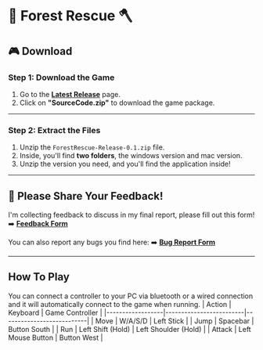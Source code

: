 # 🌲 Forest Rescue 🪓  

## 🎮 Download  

### **Step 1: Download the Game**  
1. Go to the **[Latest Release](https://github.com/Romina-x/ForestRescue/releases/tag/Release-0.1)** page.  
2. Click on **"SourceCode.zip"** to download the game package.  

---

### **Step 2: Extract the Files**  
1. Unzip the `ForestRescue-Release-0.1.zip` file.  
3. Inside, you'll find **two folders**, the windows version and mac version.
4. Unzip the version you need, and you'll find the application inside!

--- 

## 💬 Please Share Your Feedback!  
I'm collecting feedback to discuss in my final report, please fill out this form! 
➡️ **[Feedback Form](https://docs.google.com/forms/d/e/1FAIpQLSfYDNJzHmAWeYxdV7bLPPbsJIW2R6UqZe9Kt2eWmDSAP7TOhg/viewform?usp=header)**  

You can also report any bugs you find here: ➡️ **[Bug Report Form](https://docs.google.com/forms/d/1C2DCYjMNWSjHBqWtp8T-Iw0YDlmQlC47mu9CCe_cVSs/edit)**

---

## How To Play 
You can connect a controller to your PC via bluetooth or a wired connection and it will automatically connect to the game when running.
| Action          | Keyboard       | Game Controller        |
|------------------|-------------------------|---------------------------|
| Move            | W/A/S/D                 | Left Stick             |
| Jump            | Spacebar                | Button South                  |
| Run             | Left Shift (Hold)       | Left Shoulder (Hold)   |
| Attack          | Left Mouse Button       | Button West                  |


